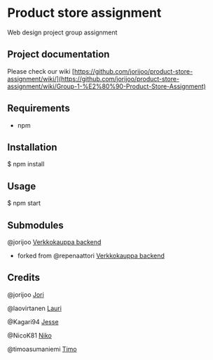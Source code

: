 # Product store assignment

Web design project group assignment

## Project documentation

Please check our wiki [https://github.com/jorijoo/product-store-assignment/wiki/](https://github.com/jorijoo/product-store-assignment/wiki/Group-1-%E2%80%90-Product-Store-Assignment)

## Requirements

- npm
 
## Installation

\$ npm install

## Usage

\$ npm start

## Submodules

@jorijoo [Verkkokauppa backend](https://github.com/jorijoo/verkkokauppa_backend)
- forked from @repenaattori [Verkkokauppa backend](https://github.com/repenaattori/verkkokauppa_backend)

## Credits

@jorijoo [Jori](https://github.com/jorijoo)

@laovirtanen [Lauri](https://github.com/laovirtanen)

@Kagari94 [Jesse](https://github.com/Kagari94)

@NicoK81 [Niko](https://github.com/NicoK81)

@timoasumaniemi [Timo](https://github.com/timoasumaniemi)

